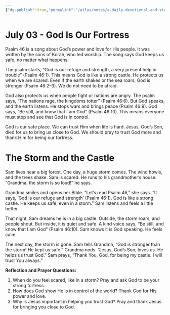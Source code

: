 ```yaml
---
{"dg-publish":true,"permalink":"/atlas/notes/a-daily-devotional-and-story-07-03/"}
---
```


# **July 03 -** **God Is Our Fortress**

Psalm 46 is a song about God’s power and love for His people. It was written by the sons of Korah, who led worship. The song says God keeps us safe, no matter what happens.

The psalm starts, “God is our refuge and strength, a very present help in trouble” (Psalm 46:1). This means God is like a strong castle. He protects us when we are scared. Even if the earth shakes or the sea roars, God is stronger (Psalm 46:2–3). We do not need to be afraid.

God also protects us when people fight or nations are angry. The psalm says, “The nations rage, the kingdoms totter” (Psalm 46:6). But God speaks, and the earth listens. He stops wars and brings peace (Psalm 46:9). God says, “Be still, and know that I am God” (Psalm 46:10). This means everyone must stop and see that God is in control.

God is our safe place. We can trust Him when life is hard. Jesus, God’s Son, died for us to bring us close to God. We should pray to trust God more and thank Him for being our fortress.

# **The Storm and the Castle**

Sam lives near a big forest. One day, a huge storm comes. The wind howls, and the trees shake. Sam is scared. He runs to his grandmother’s house. “Grandma, the storm is so loud!” he says.

Grandma smiles and opens her Bible. “Let’s read Psalm 46,” she says. “It says, ‘God is our refuge and strength’ (Psalm 46:1). God is like a strong castle. He keeps us safe, even in a storm.” Sam listens and feels a little better.

That night, Sam dreams he is in a big castle. Outside, the storm roars, and people shout. But inside, it is quiet and safe. A kind voice says, “Be still, and know that I am God” (Psalm 46:10). Sam knows it is God speaking. He feels calm.

The next day, the storm is gone. Sam tells Grandma, “God is stronger than the storm! He kept us safe.” Grandma nods. “Jesus, God’s Son, loves us. He helps us trust God.” Sam prays, “Thank You, God, for being my castle. I will trust You always.”

**Reflection and Prayer Questions:**

1. When do you feel scared, like in a storm? Pray and ask God to be your strong fortress.
2. How does God show He is in control of the world? Thank God for His power and love.
3. Why is Jesus important in helping you trust God? Pray and thank Jesus for bringing you close to God.